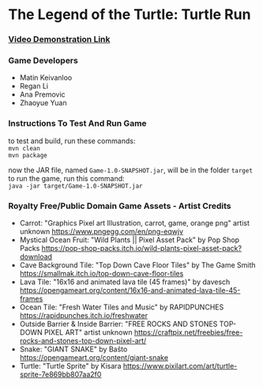 # The Legend of the Turtle: Turtle Run

### [Video Demonstration Link](https://youtu.be/1c4n1rBoDzk)

### Game Developers

- Matin Keivanloo 
- Regan Li 
- Ana Premovic 
- Zhaoyue Yuan

### Instructions To Test And Run Game

to test and build, run these commands:  
```mvn clean```  
```mvn package```  
  
now the JAR file, named ```Game-1.0-SNAPSHOT.jar```, will be in the folder ```target```  
to run the game, run this command:  
```java -jar target/Game-1.0-SNAPSHOT.jar```  

### Royalty Free/Public Domain Game Assets - Artist Credits

- Carrot: "Graphics Pixel art Illustration, carrot, game, orange png" artist unknown
https://www.pngegg.com/en/png-eqwjv
- Mystical Ocean Fruit: "Wild Plants || Pixel Asset Pack" by Pop Shop Packs
https://pop-shop-packs.itch.io/wild-plants-pixel-asset-pack?download
- Cave Background Tile: "Top Down Cave Floor Tiles" by The Game Smith
https://smallmak.itch.io/top-down-cave-floor-tiles
- Lava Tile: "16x16 and animated lava tile (45 frames)" by davesch
https://opengameart.org/content/16x16-and-animated-lava-tile-45-frames
- Ocean Tile: "Fresh Water Tiles and Music" by RAPIDPUNCHES
https://rapidpunches.itch.io/freshwater
- Outside Barrier & Inside Barrier: "FREE ROCKS AND STONES TOP-DOWN PIXEL ART" artist unknown
https://craftpix.net/freebies/free-rocks-and-stones-top-down-pixel-art/
- Snake: "GIANT SNAKE" by Baŝto
https://opengameart.org/content/giant-snake
- Turtle: "Turtle Sprite" by Kisara
https://www.pixilart.com/art/turtle-sprite-7e869bb807aa2f0

